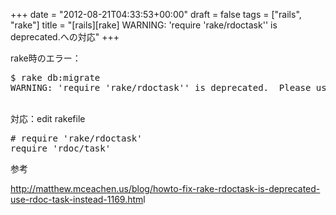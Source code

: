 +++
date = "2012-08-21T04:33:53+00:00"
draft = false
tags = ["rails", "rake"]
title = "[rails][rake] WARNING: 'require 'rake/rdoctask'' is deprecated.への対応"
+++
<p>rake時のエラー：</p>&#13;
<pre class="ruby">$ rake db:migrate&#13;
WARNING: 'require 'rake/rdoctask'' is deprecated.  Please use 'require 'rdoc/task' (in RDoc 2.4.2+)' instead.&#13;
</pre>&#13;
<p><br />対応：edit rakefile</p>&#13;
<pre class="ruby"># require 'rake/rdoctask'&#13;
require 'rdoc/task'&#13;
</pre>&#13;
&#13;
<p>参考</p>&#13;
<p><a href="http://matthew.mceachen.us/blog/howto-fix-rake-rdoctask-is-deprecated-use-rdoc-task-instead-1169.htm">http://matthew.mceachen.us/blog/howto-fix-rake-rdoctask-is-deprecated-use-rdoc-task-instead-1169.htm</a>l</p> 